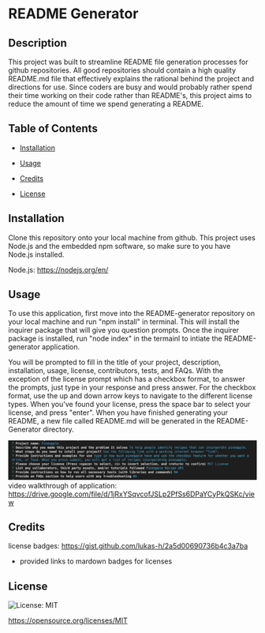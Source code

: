 # README Generator 

  
  ## Description 
 
  This project was built to streamline README file generation processes for github repositories. All good repositories should contain a high quality README.md file that effectively explains the rational behind the project and directions for use. Since coders are busy and would probably rather spend their time working on their code rather than README's, this project aims to reduce the amount of time we spend generating a README.

  ## Table of Contents 

  - [Installation](#installation) 

- [Usage](#usage) 

- [Credits](#credits) 

- [License](#license) 
 


## Installation 

Clone this repository onto your local machine from github. This project uses Node.js and the embedded npm software, so make sure to you have Node.js installed. 

Node.js: https://nodejs.org/en/


## Usage 

To use this application, first move into the README-generator repository on your local machine and run "npm install" in terminal. This will install the inquirer package that will give you question prompts. Once the inquirer package is installed, run "node index" in the termainl to intiate the README-generator application. 

You will be prompted to fill in the title of your project, description, installation, usage, license, contributors, tests, and FAQs. With the exception of the license prompt which has a checkbox format, to answer the prompts, just type in your response and press answer. For the checkbox format, use the up and down arrow keys to navigate to the different license types. When you've found your license, press the space bar to select your license, and press "enter". When you have finished generating your README, a new file called README.md will be generated in the README-Generator directory.

![screenshot of terminal prompts and example answers](/images/screenshot.png)
video walkthrough of application: https://drive.google.com/file/d/1jRxYSqvcofJSLp2PfSs6DPaYCyPkQSKc/view

## Credits

license badges: https://gist.github.com/lukas-h/2a5d00690736b4c3a7ba
- provided links to mardown badges for licenses


## License 

  ![License: MIT](https://img.shields.io/badge/License-MIT-yellow.svg) 

  https://opensource.org/licenses/MIT
   


